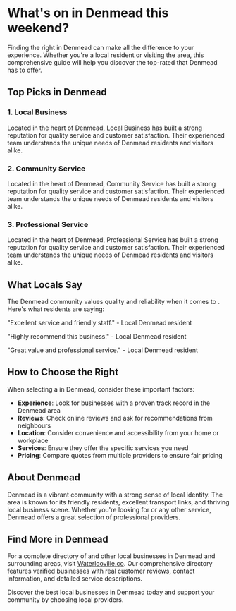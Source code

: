 # What's on in Denmead this weekend?

Finding the right  in Denmead can make all the difference to your experience. Whether you're a local resident or visiting the area, this comprehensive guide will help you discover the top-rated  that Denmead has to offer.

## Top Picks in Denmead

### 1. Local Business
Located in the heart of Denmead, Local Business has built a strong reputation for quality service and customer satisfaction. Their experienced team understands the unique needs of Denmead residents and visitors alike.

### 2. Community Service
Located in the heart of Denmead, Community Service has built a strong reputation for quality service and customer satisfaction. Their experienced team understands the unique needs of Denmead residents and visitors alike.

### 3. Professional Service
Located in the heart of Denmead, Professional Service has built a strong reputation for quality service and customer satisfaction. Their experienced team understands the unique needs of Denmead residents and visitors alike.

## What Locals Say

The Denmead community values quality and reliability when it comes to . Here's what residents are saying:

"Excellent service and friendly staff." - Local Denmead resident

"Highly recommend this business." - Local Denmead resident

"Great value and professional service." - Local Denmead resident

## How to Choose the Right 

When selecting a  in Denmead, consider these important factors:

- **Experience**: Look for businesses with a proven track record in the Denmead area
- **Reviews**: Check online reviews and ask for recommendations from neighbours
- **Location**: Consider convenience and accessibility from your home or workplace
- **Services**: Ensure they offer the specific services you need
- **Pricing**: Compare quotes from multiple providers to ensure fair pricing

## About Denmead

Denmead is a vibrant community with a strong sense of local identity. The area is known for its friendly residents, excellent transport links, and thriving local business scene. Whether you're looking for  or any other service, Denmead offers a great selection of professional providers.

## Find More  in Denmead

For a complete directory of  and other local businesses in Denmead and surrounding areas, visit [Waterlooville.co](https://waterlooville.co). Our comprehensive directory features verified businesses with real customer reviews, contact information, and detailed service descriptions.

Discover the best local businesses in Denmead today and support your community by choosing local providers.

